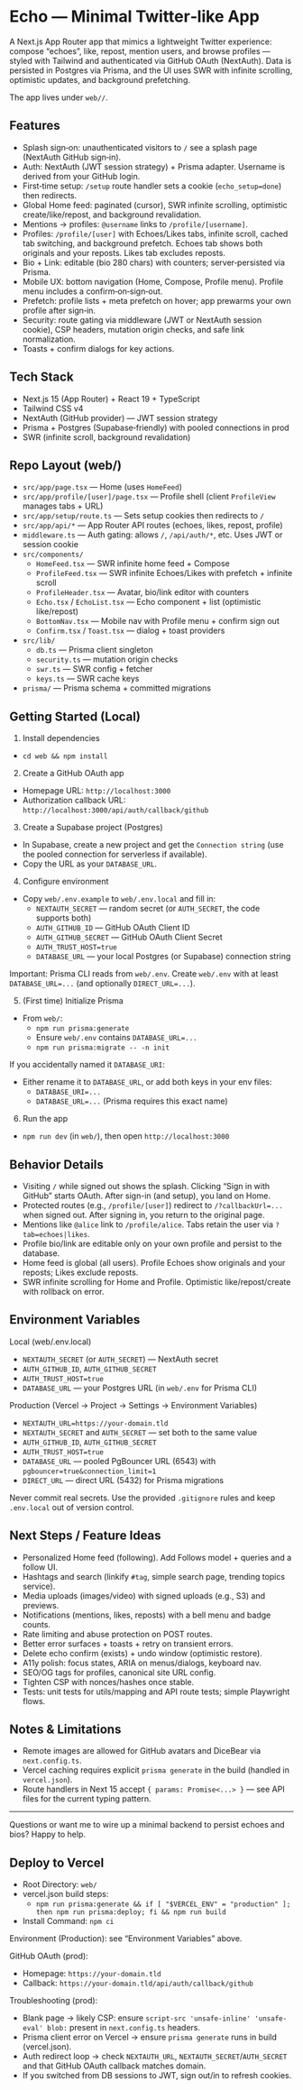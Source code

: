 # Echo — Minimal Twitter‑like App

A Next.js App Router app that mimics a lightweight Twitter experience: compose “echoes”, like, repost, mention users, and browse profiles — styled with Tailwind and authenticated via GitHub OAuth (NextAuth). Data is persisted in Postgres via Prisma, and the UI uses SWR with infinite scrolling, optimistic updates, and background prefetching.

The app lives under `web//`.

## Features

- Splash sign‑on: unauthenticated visitors to `/` see a splash page (NextAuth GitHub sign‑in).
- Auth: NextAuth (JWT session strategy) + Prisma adapter. Username is derived from your GitHub login.
- First‑time setup: `/setup` route handler sets a cookie (`echo_setup=done`) then redirects.
- Global Home feed: paginated (cursor), SWR infinite scrolling, optimistic create/like/repost, and background revalidation.
- Mentions → profiles: `@username` links to `/profile/[username]`.
- Profiles: `/profile/[user]` with Echoes/Likes tabs, infinite scroll, cached tab switching, and background prefetch. Echoes tab shows both originals and your reposts. Likes tab excludes reposts.
- Bio + Link: editable (bio 280 chars) with counters; server‑persisted via Prisma.
- Mobile UX: bottom navigation (Home, Compose, Profile menu). Profile menu includes a confirm‑on‑sign‑out.
- Prefetch: profile lists + meta prefetch on hover; app prewarms your own profile after sign‑in.
- Security: route gating via middleware (JWT or NextAuth session cookie), CSP headers, mutation origin checks, and safe link normalization.
- Toasts + confirm dialogs for key actions.

## Tech Stack

- Next.js 15 (App Router) + React 19 + TypeScript
- Tailwind CSS v4
- NextAuth (GitHub provider) — JWT session strategy
- Prisma + Postgres (Supabase‑friendly) with pooled connections in prod
- SWR (infinite scroll, background revalidation)

## Repo Layout (web/)

- `src/app/page.tsx` — Home (uses `HomeFeed`)
- `src/app/profile/[user]/page.tsx` — Profile shell (client `ProfileView` manages tabs + URL)
- `src/app/setup/route.ts` — Sets setup cookies then redirects to `/`
- `src/app/api/*` — App Router API routes (echoes, likes, repost, profile)
- `middleware.ts` — Auth gating: allows `/`, `/api/auth/*`, etc. Uses JWT or session cookie
- `src/components/`
  - `HomeFeed.tsx` — SWR infinite home feed + Compose
  - `ProfileFeed.tsx` — SWR infinite Echoes/Likes with prefetch + infinite scroll
  - `ProfileHeader.tsx` — Avatar, bio/link editor with counters
  - `Echo.tsx` / `EchoList.tsx` — Echo component + list (optimistic like/repost)
  - `BottomNav.tsx` — Mobile nav with Profile menu + confirm sign out
  - `Confirm.tsx` / `Toast.tsx` — dialog + toast providers
- `src/lib/`
  - `db.ts` — Prisma client singleton
  - `security.ts` — mutation origin checks
  - `swr.ts` — SWR config + fetcher
  - `keys.ts` — SWR cache keys
- `prisma/` — Prisma schema + committed migrations

## Getting Started (Local)

1) Install dependencies

- `cd web && npm install`

2) Create a GitHub OAuth app

- Homepage URL: `http://localhost:3000`
- Authorization callback URL: `http://localhost:3000/api/auth/callback/github`

3) Create a Supabase project (Postgres)

- In Supabase, create a new project and get the `Connection string` (use the pooled connection for serverless if available).
- Copy the URL as your `DATABASE_URL`.

4) Configure environment

- Copy `web/.env.example` to `web/.env.local` and fill in:
  - `NEXTAUTH_SECRET` — random secret (or `AUTH_SECRET`, the code supports both)
  - `AUTH_GITHUB_ID` — GitHub OAuth Client ID
  - `AUTH_GITHUB_SECRET` — GitHub OAuth Client Secret
  - `AUTH_TRUST_HOST=true`
  - `DATABASE_URL` — your local Postgres (or Supabase) connection string

Important: Prisma CLI reads from `web/.env`. Create `web/.env` with at least `DATABASE_URL=...` (and optionally `DIRECT_URL=...`).

5) (First time) Initialize Prisma

- From `web/`:
  - `npm run prisma:generate`
  - Ensure `web/.env` contains `DATABASE_URL=...`
  - `npm run prisma:migrate -- -n init`

If you accidentally named it `DATABASE_URI`:
- Either rename it to `DATABASE_URL`, or add both keys in your env files:
  - `DATABASE_URI=...`
  - `DATABASE_URL=...` (Prisma requires this exact name)

6) Run the app

- `npm run dev` (in `web/`), then open `http://localhost:3000`

## Behavior Details

- Visiting `/` while signed out shows the splash. Clicking “Sign in with GitHub” starts OAuth. After sign-in (and setup), you land on Home.
- Protected routes (e.g., `/profile/[user]`) redirect to `/?callbackUrl=...` when signed out. After signing in, you return to the original page.
- Mentions like `@alice` link to `/profile/alice`. Tabs retain the user via `?tab=echoes|likes`.
- Profile bio/link are editable only on your own profile and persist to the database.
- Home feed is global (all users). Profile Echoes show originals and your reposts; Likes exclude reposts.
- SWR infinite scrolling for Home and Profile. Optimistic like/repost/create with rollback on error.

## Environment Variables

Local (web/.env.local)
- `NEXTAUTH_SECRET` (or `AUTH_SECRET`) — NextAuth secret
- `AUTH_GITHUB_ID`, `AUTH_GITHUB_SECRET`
- `AUTH_TRUST_HOST=true`
- `DATABASE_URL` — your Postgres URL (in `web/.env` for Prisma CLI)

Production (Vercel → Project → Settings → Environment Variables)
- `NEXTAUTH_URL=https://your-domain.tld`
- `NEXTAUTH_SECRET` and `AUTH_SECRET` — set both to the same value
- `AUTH_GITHUB_ID`, `AUTH_GITHUB_SECRET`
- `AUTH_TRUST_HOST=true`
- `DATABASE_URL` — pooled PgBouncer URL (6543) with `pgbouncer=true&connection_limit=1`
- `DIRECT_URL` — direct URL (5432) for Prisma migrations

Never commit real secrets. Use the provided `.gitignore` rules and keep `.env.local` out of version control.

## Next Steps / Feature Ideas

- Personalized Home feed (following). Add Follows model + queries and a follow UI.
- Hashtags and search (linkify `#tag`, simple search page, trending topics service).
- Media uploads (images/video) with signed uploads (e.g., S3) and previews.
- Notifications (mentions, likes, reposts) with a bell menu and badge counts.
- Rate limiting and abuse protection on POST routes.
- Better error surfaces + toasts + retry on transient errors.
- Delete echo confirm (exists) + undo window (optimistic restore).
- A11y polish: focus states, ARIA on menus/dialogs, keyboard nav.
- SEO/OG tags for profiles, canonical site URL config.
- Tighten CSP with nonces/hashes once stable.
- Tests: unit tests for utils/mapping and API route tests; simple Playwright flows.

## Notes & Limitations

- Remote images are allowed for GitHub avatars and DiceBear via `next.config.ts`.
- Vercel caching requires explicit `prisma generate` in the build (handled in `vercel.json`).
- Route handlers in Next 15 accept `{ params: Promise<...> }` — see API files for the current typing pattern.

---

Questions or want me to wire up a minimal backend to persist echoes and bios? Happy to help.

## Deploy to Vercel

- Root Directory: `web/`
- vercel.json build steps:
  - `npm run prisma:generate && if [ "$VERCEL_ENV" = "production" ]; then npm run prisma:deploy; fi && npm run build`
- Install Command: `npm ci`

Environment (Production): see “Environment Variables” above.

GitHub OAuth (prod):
- Homepage: `https://your-domain.tld`
- Callback: `https://your-domain.tld/api/auth/callback/github`

Troubleshooting (prod):
- Blank page → likely CSP: ensure `script-src 'unsafe-inline' 'unsafe-eval' blob:` present in `next.config.ts` headers.
- Prisma client error on Vercel → ensure `prisma generate` runs in build (vercel.json).
- Auth redirect loop → check `NEXTAUTH_URL`, `NEXTAUTH_SECRET`/`AUTH_SECRET` and that GitHub OAuth callback matches domain.
- If you switched from DB sessions to JWT, sign out/in to refresh cookies.
